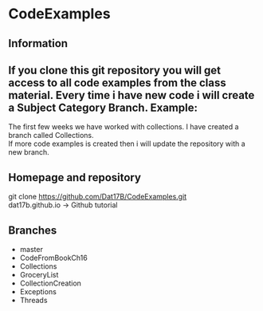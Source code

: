 # CodeExamples

Information
-
If you clone this git repository you will get access to all code examples from the class material.
Every time i have new code i will create a Subject Category Branch.
Example:
-
The first few weeks we have worked with collections. I have created a branch called Collections.<br>
If more code examples is created then i will update the repository with a new branch.

Homepage and repository
-
git clone https://github.com/Dat17B/CodeExamples.git <br />
dat17b.github.io -> Github tutorial

Branches
-
- master
- CodeFromBookCh16
- Collections
- GroceryList
- CollectionCreation
- Exceptions
- Threads
